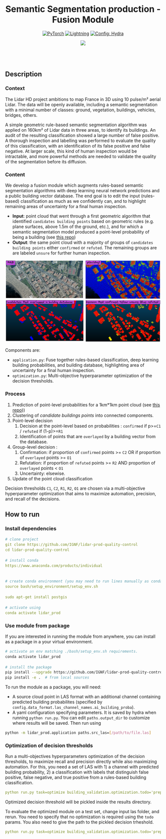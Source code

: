 <div align="center">

# Semantic Segmentation production - Fusion Module

<a href="https://pytorch.org/get-started/locally/"><img alt="PyTorch" src="https://img.shields.io/badge/PyTorch-ee4c2c?logo=pytorch&logoColor=white"></a>
<a href="https://pytorchlightning.ai/"><img alt="Lightning" src="https://img.shields.io/badge/-Lightning-792ee5?logo=pytorchlightning&logoColor=white"></a>
<a href="https://hydra.cc/"><img alt="Config: Hydra" src="https://img.shields.io/badge/Config-Hydra-89b8cd"></a>

[![](https://shields.io/badge/-Lightning--Hydra--Template-017F2F?style=flat&logo=github&labelColor=303030)](https://github.com/ashleve/lightning-hydra-template)
</div>
<br><br>

## Description
### Context
The Lidar HD project ambitions to map France in 3D using 10 pulse/m² aerial Lidar. The data will be openly available, including a semantic segmentation with a minimal number of classes: ground, vegetation, buildings, vehicles, bridges, others.

A simple geometric rule-based semantic segmentation algorithm was applied on 160km² of Lidar data in three areas, to identify its buildings. An audit of the resulting classification showed a large number of false positive. A thorough inspection and labelling was performed to evaluate the quality of this classification, with an identification of its false positive and false negative. At larger scale, this kind of human inspection would be intractable, and more powerful methods are needed to validate the quality of the segmentation before its diffusion.

### Content
We develop a fusion module which augments rules-based semantic segmentation algorithms with deep learning neural network predictions and a public building vector database. The end goal is to edit the input (rules-based) classification as much as we confidently can, and to highlight remaining areas of uncertainty for a final human inspection.

- **Input**: point cloud that went through a first geometric algorithm that identified `candidates building points` based on geometric rules (e.g. plane surfaces, above 1.5m of the ground, etc.), and for which a semantic segmentation model produced a point-level probability of being a building (see [this repo](https://github.com/IGNF/lidar-deep-segmentation)) 
- **Output**: the same point cloud with a majority of groups of `candidates building points` either `confirmed` or `refuted`. The remaining groups are are labeled `unsure` for further human inspection.

![](assets/img/LidarBati-IlluMotteBDProbaV2.1-ENGLISH.png)

Components are:

- `application.py`: Fuse together rules-based classification, deep learning building probabilities, and building database, highlighting area of uncertainty for a final human inspection.
- `optimization.py`: Multi-objective hyperparameter optimization of the decision thresholds.

### Process
    
1) Prediction of point-level probabilities for a 1km*1km point cloud (see [this repo](https://github.com/IGNF/lidar-deep-segmentation)))
2) Clustering of _candidate buildings points_ into connected components.
3) Point-level decision
    1) Decision at the point-level based on probabilities : `confirmed` if p>=`C1` /  `refuted` if (1-p)>=`R1`
    2) Identification of points that are `overlayed` by a building vector from the database.
4) Group-level decision :
    1) Confirmation: if proportion of `confirmed` points >= `C2` OR if proportion of `overlayed` points >= `O1`
    2) Refutation: if proportion of `refuted` points >= `R2` AND proportion of `overlayed` points < `O1`
    3) Uncertainty: elsewise.
5) Update of the point cloud classification

Decision thresholds `C1`, `C2`, `R1`, `R2`, `O1` are chosen via a multi-objective hyperparameter optimization that aims to maximize automation, precision, and recall of the decisions.

## How to run

### Install dependencies

```yaml
# clone project
git clone https://github.com/IGNF/lidar-prod-quality-control
cd lidar-prod-quality-control

# install conda
https://www.anaconda.com/products/individual


# create conda environment (you may need to run lines manually as conda may not activate properly from bash script)
source bash/setup_environment/setup_env.sh

sudo apt-get install postgis

# activate using
conda activate lidar_prod
```

### Use module from package

If you are interested in running the module from anywhere, you can install as a package in a your virtual environment.

```bash
# activate an env matching ./bash/setup_env.sh requirements.
conda activate lidar_prod

# install the package
pip install --upgrade https://github.com/IGNF/lidar-prod-quality-control/tarball/main  # from github directly
pip install -e .  # from local sources
```

To run the module as a package, you will need:

- A source cloud point in LAS format with an additional channel containing predicted building probabilites (specified by `config.data_format.las_channel_names.ai_building_proba`).
- A yaml configuration specifying parameters. It is saved by hydra when running `python run.py`. You can edit `paths.output_dir` to customize where results will be saved.
Then run using
```bash
python -m lidar_prod.application paths.src_las=[/path/to/file.las]
```


### Optimization of decision thresholds

Run a multi-objectives hyperparameters optimization of the decision thresholds, to maximize recall and precision directly while also maximizing automation. For this, you need a set of LAS with 1) a channel with predicted building probability, 2) a classification with labels that distinguish false positive, false negative, and true positive from a rules-based building classification.

```yaml
python run.py task=optimize building_validation.optimization.todo='prepare+optimize+evaluate+update' building_validation.optimization.paths.input_las_dir=[path/to/labelled/val/dataset/] building_validation.optimization.paths.results_output_dir=[path/to/save/results] 
```

Optimized decision threshold will be pickled inside the results directory. 

To evaluate the optimized module on a test set, change input las folder, and rerun. You need to specify that no optimization is required using the `todo` params. You also need to give the path to the pickled decision trheshold.

```yaml
python run.py task=optimize building_validation.optimization.todo='prepare+evaluate+update' building_validation.optimization.paths.input_las_dir=[path/to/labelled/test/dataset/] building_validation.optimization.paths.results_output_dir=[path/to/save/results] building_validation.optimization.paths.building_validation_thresholds_pickle=[path/to/optimized_thresholds.pickle]
```
